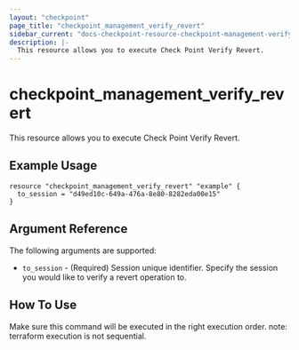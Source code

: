 ```yaml
---
layout: "checkpoint"
page_title: "checkpoint_management_verify_revert"
sidebar_current: "docs-checkpoint-resource-checkpoint-management-verify-revert"
description: |-
  This resource allows you to execute Check Point Verify Revert.
---
```


# checkpoint_management_verify_revert

This resource allows you to execute Check Point Verify Revert.

## Example Usage


```hcl
resource "checkpoint_management_verify_revert" "example" {
  to_session = "d49ed10c-649a-476a-8e80-8282eda00e15"
}
```

## Argument Reference

The following arguments are supported:

* `to_session` - (Required) Session unique identifier. Specify the session you would like to verify a revert operation to. 


## How To Use
Make sure this command will be executed in the right execution order. 
note: terraform execution is not sequential.  

